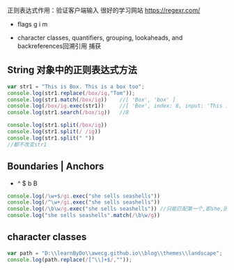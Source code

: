 正则表达式作用：验证客户端输入
很好的学习网站 https://regexr.com/


+ flags   g i m

+ character classes, quantifiers, grouping, lookaheads, and backreferences回溯引用 捕获




## String 对象中的正则表达式方法
```javascript
var str1 = "This is Box. This is a box too";
console.log(str1.replace(/box/ig,"Tom"));
console.log(str1.match(/box/ig))    //[ 'Box', 'box' ]
console.log(/box/ig.exec(str1))     //[ 'Box', index: 8, input: 'This is Box. This is a box too' ]
console.log(str1.search(/box/ig))   //8

console.log(str1.split(/box/ig))
console.log(str1.split(/ /ig))
console.log(str1.split(" "))
//都不改变str1
```

## Boundaries | Anchors
+ ^ $ b B
```javascript
console.log(/\w+$/gi.exec("she sells seashells"))
console.log(/^\w+/gi.exec("she sells seashells"))
console.log(/\b\w/g.exec("she sells seashells")) //只能匹配第一个,即she,因为exec只找一个,此时建议用match
console.log("she sells seashells".match(/\b\w/g))
```

## character classes
```javascript
var path = "D:\\learnByDo\\awecg.github.io\\blog\\themes\\landscape";
console.log(path.replace(/[^\\]+$/,""));
```
